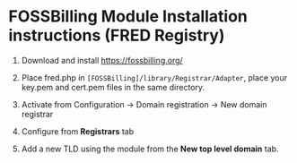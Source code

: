 # FOSSBilling Module Installation instructions (FRED Registry)

1. Download and install https://fossbilling.org/

2. Place fred.php in `[FOSSBilling]/library/Registrar/Adapter`, place your key.pem and cert.pem files in the same directory.

3. Activate from Configuration -> Domain registration -> New domain registrar

4. Configure from **Registrars** tab

5. Add a new TLD using the module from the **New top level domain** tab.
